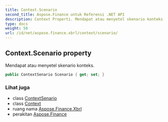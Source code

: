 ```yaml
---
title: Context.Scenario
second_title: Aspose.Finance untuk Referensi .NET API
description: Context Properti. Mendapat atau menyetel skenario konteks.
type: docs
weight: 50
url: /id/net/aspose.finance.xbrl/context/scenario/
---
```

## Context.Scenario property

Mendapat atau menyetel skenario konteks.

```csharp
public ContextSenario Scenario { get; set; }
```

### Lihat juga

* class [ContextSenario](../../contextsenario/)
* class [Context](../)
* ruang nama [Aspose.Finance.Xbrl](../../context/)
* perakitan [Aspose.Finance](../../../)


